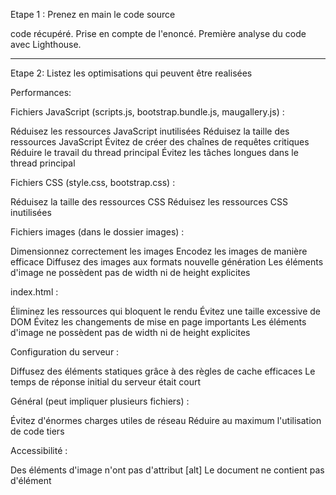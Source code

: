 Etape 1 : Prenez en main le code source

code récupéré.
Prise en compte de l'enoncé.
Première analyse du code avec Lighthouse.

---------------------------------------------------------------------------

Etape 2: Listez les optimisations qui peuvent être realisées

Performances:

Fichiers JavaScript (scripts.js, bootstrap.bundle.js, maugallery.js) :

Réduisez les ressources JavaScript inutilisées
Réduisez la taille des ressources JavaScript
Évitez de créer des chaînes de requêtes critiques
Réduire le travail du thread principal
Évitez les tâches longues dans le thread principal

Fichiers CSS (style.css, bootstrap.css) :

Réduisez la taille des ressources CSS
Réduisez les ressources CSS inutilisées

Fichiers images (dans le dossier images) :

Dimensionnez correctement les images
Encodez les images de manière efficace
Diffusez des images aux formats nouvelle génération
Les éléments d'image ne possèdent pas de width ni de height explicites

index.html :

Éliminez les ressources qui bloquent le rendu
Évitez une taille excessive de DOM
Évitez les changements de mise en page importants
Les éléments d'image ne possèdent pas de width ni de height explicites

Configuration du serveur :

Diffusez des éléments statiques grâce à des règles de cache efficaces
Le temps de réponse initial du serveur était court

Général (peut impliquer plusieurs fichiers) :

Évitez d'énormes charges utiles de réseau
Réduire au maximum l'utilisation de code tiers


Accessibilité : 


Des éléments d'image n'ont pas d'attribut [alt]
Le document ne contient pas d'élément <title>
Les éléments de formulaire ne sont pas associés à des libellés
Les liens n'ont pas de nom visible
Les couleurs d'arrière-plan et de premier plan ne sont pas suffisamment contrastées
L'élément <html> n'a pas d'attribut [lang]
Les éléments d'en-tête ne sont pas classés séquentiellement par ordre décroissant

SEO: 


Le document ne contient pas d'élément <title>
Le document ne contient pas d'attribut "meta description"
Des éléments d'image n'ont pas d'attribut [alt]

-------------------------------------------------------------------------------------------

Etape 3: Optimisation performance

Optimisations apportées au fichier index.html :

///////////////////////////////////////////////////////////////////////////////////////////////////////////////////////////////////////////////////////////////////////
Utilisation de la technique de chargement asynchrone pour les feuilles de style CSS avec rel="preload" et onload, ce qui réduit le blocage du rendu.
Explications :

1. rel="preload" : Indique au navigateur de commencer à charger le fichier CSS immédiatement, mais sans bloquer le rendu de la page.
2. as="style" : Spécifie que la ressource préchargée est une feuille de style.
3. onload="this.onload=null;this.rel='stylesheet'" : Une fois le fichier CSS chargé, cette partie du code change dynamiquement l'attribut rel de "preload" à "stylesheet", appliquant ainsi les styles à la page.
4. La balise <noscript> : Fournit une solution de repli pour les utilisateurs qui ont désactivé JavaScript. Elle assure que les styles seront toujours chargés, même si le chargement asynchrone ne fonctionne pas.
//////////////////////////////////////////////////////////////////////////////////////////////////////////////////////////////////////////////////////////////////////



Minification des noms de fichiers CSS et JS (ex: bootstrap.min.css, style.min.css).
Ajout des attributs width et height à toutes les images pour éviter les changements de mise en page importants.
Restructuration du HTML avec des balises sémantiques (<header>, <main>, <section>).
Remplacement de certains <h3> par <h2> pour une meilleure hiérarchie des titres.
Ajout de l'attribut defer aux balises <script> pour différer leur chargement.
Mise à jour de jQuery vers une version plus récente (3.6.0).
Suppression du contenu de la galerie dans le HTML. Les images seront chargées dynamiquement par JavaScript pour réduire la taille du DOM initial.
Ajout des attributs required aux champs du formulaire de contact.
Ajout de l'attribut rel="noopener noreferrer" au lien Instagram pour des raisons de sécurité.

optimisations apportées au fichier CSS :

Regroupement des styles similaires pour réduire la duplication.
Suppression des propriétés redondantes ou inutiles.
Utilisation de sélecteurs plus efficaces.
Simplification des media queries en regroupant les styles communs.
Remplacement de certaines valeurs spécifiques par des valeurs relatives (ex: em au lieu de px) pour une meilleure adaptabilité.
Suppression des commentaires inutiles.
Optimisation de l'ordre des déclarations pour une meilleure lisibilité et maintenance.


Etape 4: Optimisation SEO 


Ajout d'une balise <title> et d'une meta description pour améliorer le SEO.


Etape 6: Optimisation Accessibilité

Ajout de l'attribut lang="fr" à la balise <html> pour spécifier la langue du document.